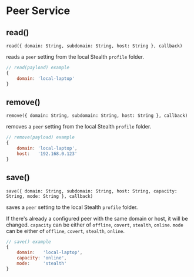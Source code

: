 
# Peer Service

## read()

`read({ domain: String, subdomain: String, host: String }, callback)`

reads a `peer` setting from the local Stealth `profile` folder.

```javascript
// read(payload) example
{
	domain: 'local-laptop'
}
```

## remove()

`remove({ domain: String, subdomain: String, host: String }, callback)`

removes a `peer` setting from the local Stealth `profile` folder.

```javascript
// remove(payload) example
{
	domain: 'local-laptop',
	host:   '192.168.0.123'
}
```

## save()

`save({ domain: String, subdomain: String, host: String, capacity: String, mode: String }, callback)`

saves a `peer` setting to the local Stealth `profile` folder.

If there's already a configured peer with the same domain or host, it will be changed.
`capacity` can be either of `offline`, `covert`, `stealth`, `online`.
`mode` can be either of `offline`, `covert`, `stealth`, `online`.

```javascript
// save() example
{
	domain:   'local-laptop',
	capacity: 'online',
	mode:     'stealth'
}
```

